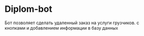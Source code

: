 # Diplom-bot

Бот позволяет сделать удаленный заказ на услуги грузчиков. с кнопками и добавлением информации в базу данных
